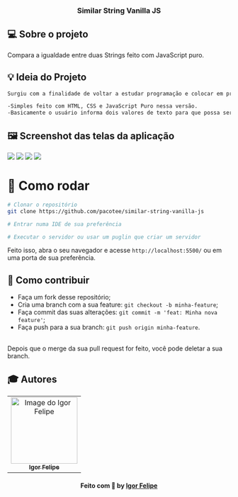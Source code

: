 <h3 align="center">
  Similar String Vanilla JS
</h3>

## 💻 Sobre o projeto

Compara a igualdade entre duas Strings feito com JavaScript puro. 

## :bulb: Ideia do Projeto

```bash
Surgiu com a finalidade de voltar a estudar programação e colocar em prática.

-Simples feito com HTML, CSS e JavaScript Puro nessa versão.
-Basicamente o usuário informa dois valores de texto para que possa ser calculado o percentual de semelhança.

```
## 🖼 Screenshot das telas da aplicação 

<div display="inline">
  <img src="https://user-images.githubusercontent.com/83182736/128566429-f699b703-17e1-4a66-8d9c-5ca8a7e1e62c.png" />
  <img src="https://user-images.githubusercontent.com/83182736/128567695-48dfec04-8138-4cee-98fe-f01e523d7160.png" />
  <img src="https://user-images.githubusercontent.com/83182736/128567724-99d71ea1-9568-4cff-989b-5e65a9daefc8.png" />
  <img src="https://user-images.githubusercontent.com/83182736/128567745-da838f4d-6c20-4003-9fae-a743a39bae44.png" />
</div
<br/>
  
 # 👷 Como rodar

```bash
# Clonar o repositório
git clone https://github.com/pacotee/similar-string-vanilla-js

# Entrar numa IDE de sua preferência 

# Executar o servidor ou usar um puglin que criar um servidor

```

Feito isso, abra o seu navegador e acesse `http://localhost:5500/`
ou em uma porta de sua preferência.

 ## 🤔 Como contribuir <br/>

- Faça um fork desse repositório; <br/>
- Cria uma branch com a sua feature: `git checkout -b minha-feature`;<br/>
- Faça commit das suas alterações: `git commit -m 'feat: Minha nova feature'`; <br/>
- Faça push para a sua branch: `git push origin minha-feature`.<br/>
<br/>
Depois que o merge da sua pull request for feito, você pode deletar a sua branch. <br/>


## :mortar_board: Autores

<table align="center">
    <tr>
        <td align="center">
            <a href="https://github.com/pacotee">
                <img src="https://user-images.githubusercontent.com/83182736/128571620-d38188d7-0a0c-4d80-a1cb-84cc174f76c3.jpeg" width="150px;" alt="Image do Igor Felipe" />
                <br />
                <sub><b>Igor Felipe</b></sub>
            </a>
        </td>    
    </tr>
</table>
<h4 align="center">
   Feito com 💜 by  <a href="https://www.linkedin.com/in/igor-felipe-5263b8212/" target="_blank"> Igor Felipe </a>
</h4>

